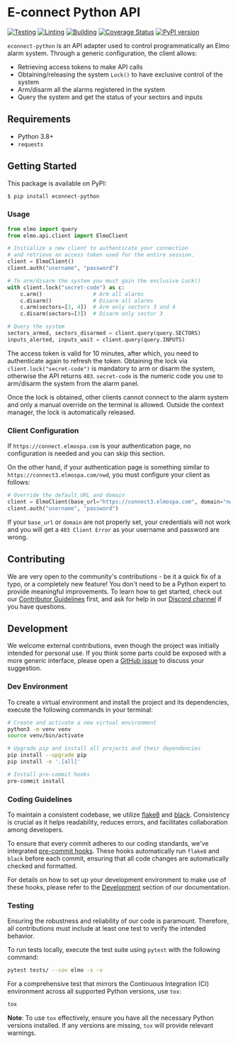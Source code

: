 # E-connect Python API

[![Testing](https://github.com/palazzem/econnect-python/actions/workflows/testing.yaml/badge.svg)](https://github.com/palazzem/econnect-python/actions/workflows/testing.yaml)
[![Linting](https://github.com/palazzem/econnect-python/actions/workflows/linting.yaml/badge.svg)](https://github.com/palazzem/econnect-python/actions/workflows/linting.yaml)
[![Building](https://github.com/palazzem/econnect-python/actions/workflows/building.yaml/badge.svg)](https://github.com/palazzem/econnect-python/actions/workflows/building.yaml)
[![Coverage Status](https://coveralls.io/repos/github/palazzem/econnect-python/badge.svg?branch=main)](https://coveralls.io/github/palazzem/econnect-python?branch=main)
[![PyPI version](https://badge.fury.io/py/econnect-python.svg)](https://badge.fury.io/py/econnect-python)

`econnect-python` is an API adapter used to control programmatically an Elmo alarm system.
Through a generic configuration, the client allows:

* Retrieving access tokens to make API calls
* Obtaining/releasing the system `Lock()` to have exclusive control of the system
* Arm/disarm all the alarms registered in the system
* Query the system and get the status of your sectors and inputs

## Requirements

* Python 3.8+
* `requests`

## Getting Started

This package is available on PyPI:

```bash
$ pip install econnect-python
```

### Usage

```python
from elmo import query
from elmo.api.client import ElmoClient

# Initialize a new client to authenticate your connection
# and retrieve an access token used for the entire session.
client = ElmoClient()
client.auth("username", "password")

# To arm/disarm the system you must gain the exclusive Lock()
with client.lock("secret-code") as c:
    c.arm()                # Arm all alarms
    c.disarm()             # Disarm all alarms
    c.arm(sectors=[3, 4])  # Arm only sectors 3 and 4
    c.disarm(sectors=[3])  # Disarm only sector 3

# Query the system
sectors_armed, sectors_disarmed = client.query(query.SECTORS)
inputs_alerted, inputs_wait = client.query(query.INPUTS)
```

The access token is valid for 10 minutes, after which, you need to authenticate again to
refresh the token. Obtaining the lock via `client.lock("secret-code")` is mandatory to arm or
disarm the system, otherwise the API returns `403`. `secret-code` is the numeric code you
use to arm/disarm the system from the alarm panel.

Once the lock is obtained, other clients cannot connect to the alarm system and only a
manual override on the terminal is allowed. Outside the context manager, the lock is
automatically released.

### Client Configuration

If `https://connect.elmospa.com` is your authentication page, no configuration is needed
and you can skip this section.

On the other hand, if your authentication page is something similar to
`https://connect3.elmospa.com/nwd`, you must configure your client as follows:

```python
# Override the default URL and domain
client = ElmoClient(base_url="https://connect3.elmospa.com", domain="nwd")
client.auth("username", "password")
```

If your `base_url` or `domain` are not properly set, your credentials will not work
and you will get a `403 Client Error` as your username and password are wrong.

## Contributing

We are very open to the community's contributions - be it a quick fix of a typo, or a completely new feature!
You don't need to be a Python expert to provide meaningful improvements. To learn how to get started, check
out our [Contributor Guidelines](https://github.com/palazzem/econnect-python/blob/main/CONTRIBUTING.md) first,
and ask for help in our [Discord channel](https://discord.gg/NSmAPWw8tE) if you have questions.

## Development

We welcome external contributions, even though the project was initially intended for personal use. If you think some
parts could be exposed with a more generic interface, please open a [GitHub issue](https://github.com/palazzem/econnect-python/issues)
to discuss your suggestion.

### Dev Environment

To create a virtual environment and install the project and its dependencies, execute the following commands in your
terminal:

```bash
# Create and activate a new virtual environment
python3 -m venv venv
source venv/bin/activate

# Upgrade pip and install all projects and their dependencies
pip install --upgrade pip
pip install -e '.[all]'

# Install pre-commit hooks
pre-commit install
```

### Coding Guidelines

To maintain a consistent codebase, we utilize [flake8][1] and [black][2]. Consistency is crucial as it
helps readability, reduces errors, and facilitates collaboration among developers.

To ensure that every commit adheres to our coding standards, we've integrated [pre-commit hooks][3].
These hooks automatically run `flake8` and `black` before each commit, ensuring that all code changes
are automatically checked and formatted.

For details on how to set up your development environment to make use of these hooks, please refer to the
[Development][4] section of our documentation.

[1]: https://pypi.org/project/flake8/
[2]: https://github.com/ambv/black
[3]: https://pre-commit.com/
[4]: https://github.com/palazzem/econnect-python#development

### Testing

Ensuring the robustness and reliability of our code is paramount. Therefore, all contributions must include
at least one test to verify the intended behavior.

To run tests locally, execute the test suite using `pytest` with the following command:
```bash
pytest tests/ --cov elmo -s -v
```

For a comprehensive test that mirrors the Continuous Integration (CI) environment across all supported Python
versions, use `tox`:
```bash
tox
```

**Note**: To use `tox` effectively, ensure you have all the necessary Python versions installed. If any
versions are missing, `tox` will provide relevant warnings.
